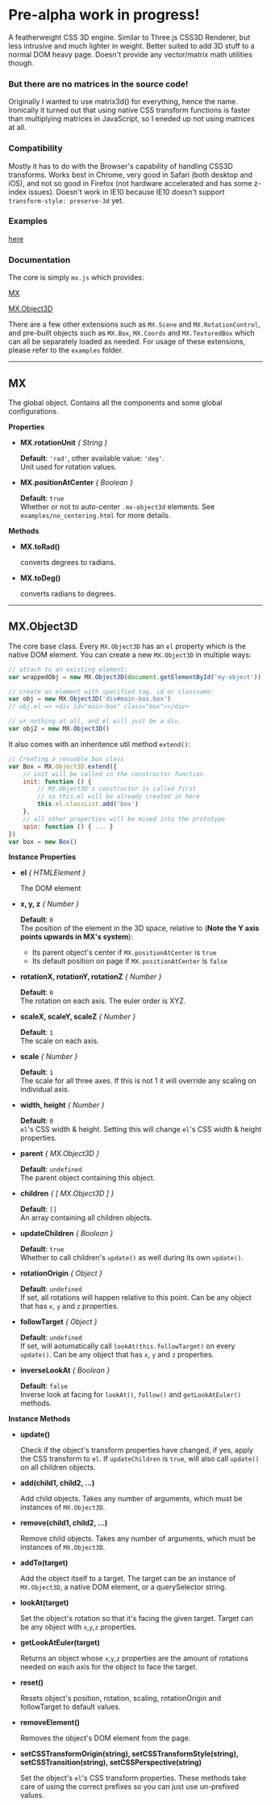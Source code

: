 # Pre-alpha work in progress!

A featherweight CSS 3D engine. Similar to Three.js CSS3D Renderer, but less intrusive and much lighter in weight. Better suited to add 3D stuff to a normal DOM heavy page. Doesn't provide any vector/matrix math utilities though.

### But there are no matrices in the source code!

Originally I wanted to use matrix3d() for everything, hence the name. Ironically it turned out that using native CSS transform functions is faster than multiplying matrices in JavaScript, so I eneded up not using matrices at all.

### Compatibility

Mostly it has to do with the Browser's capability of handling CSS3D transforms. Works best in Chrome, very good in Safari (both desktop and iOS), and not so good in Firefox (not hardware accelerated and has some z-index issues). Doesn't work in IE10 because IE10 doesn't support `transform-style: preserve-3d` yet.

### Examples

[here](http://sketch.evanyou.me/matrix/examples/)

### Documentation

The core is simply `mx.js` which provides:

[MX](#mx)

[MX.Object3D](#mxobject3d)

There are a few other extensions such as `MX.Scene` and `MX.RotationControl`, and pre-built objects such as `MX.Box`, `MX.Coords` and `MX.TexturedBox` which can all be separately loaded as needed. For usage of these extensions, please refer to the `examples` folder.

---

## MX

The global object. Contains all the components and some global configurations.

**Properties**

- **MX.rotationUnit**  _{ String }_

    **Default**: `'rad'`, other available value: `'deg'`.  
    Unit used for rotation values.

- **MX.positionAtCenter** _{ Boolean }_

    **Default**: `true`  
    Whether or not to auto-center `.mx-object3d` elements. See `examples/no_centering.html` for more details.

**Methods**

- **MX.toRad()**

    converts degrees to radians.

- **MX.toDeg()**

    converts radians to degrees.

---

## MX.Object3D

The core base class. Every `MX.Object3D` has an `el` property which is the native DOM element. You can create a new `MX.Object3D` in multiple ways:

```js
// attach to an existing element:
var wrappedObj = new MX.Object3D(document.getElementById('my-object'))

// create an element with specified tag, id or classname:
var obj = new MX.Object3D('div#main-box.box')
// obj.el => <div id="main-box" class="box"></div>

// or nothing at all, and el will just be a div.
var obj2 = new MX.Object3D()
```

It also comes with an inheritence util method `extend()`:

```js
// Creating a resuable box class
var Box = MX.Object3D.extend({
    // init will be called in the constructor function
    init: function () {
        // MX.Object3D's constructor is called first
        // so this.el will be already created in here
        this.el.classList.add('box')
    },
    // all other properties will be mixed into the prototype
    spin: function () { ... }
})
var box = new Box()
```

**Instance Properties**

- **el** _{ HTMLElement }_

    The DOM element

- **x, y, z** _{ Number }_

    **Default**: `0`  
    The position of the element in the 3D space, relative to (**Note the Y axis points upwards in MX's system**):
    - Its parent object's center if `MX.positionAtCenter` is `true`
    - Its default position on page if `MX.positionAtCenter` is `false`

- **rotationX, rotationY, rotationZ** _{ Number }_

    **Default**: `0`  
    The rotation on each axis. The euler order is XYZ.

- **scaleX, scaleY, scaleZ** _{ Number }_

    **Default**: `1`  
    The scale on each axis.

- **scale** _{ Number }_

    **Default**: `1`  
    The scale for all three axes. If this is not 1 it will override any scaling on individual axis.

- **width, height** _{ Number }_

    **Default**: `0`  
    `el`'s CSS width & height. Setting this will change `el`'s CSS width & height properties.

- **parent** _{ MX.Object3D }_

    **Default**: `undefined`  
    The parent object containing this object.

- **children** _{ [ MX.Object3D ] }_

    **Default**: `[]`  
    An array containing all children objects.

- **updateChildren** _{ Boolean }_

    **Default**: `true`  
    Whether to call children's `update()` as well during its own `update()`.

- **rotationOrigin** _{ Object }_

    **Default**: `undefined`  
    If set, all rotations will happen relative to this point. Can be any object that has `x`, `y` and `z` properties.

- **followTarget** _{ Object }_

    **Default**: `undefined`  
    If set, will aotumatically call `lookAt(this.followTarget)` on every `update()`. Can be any object that has `x`, `y` and `z` properties.

- **inverseLookAt** _{ Boolean }_

    **Default**: `false`  
    Inverse look at facing for `lookAt()`, `follow()` and `getLookAtEuler()` methods.

**Instance Methods**

- **update()**

    Check if the object's transform properties have changed, if yes, apply the CSS transform to `el`. If `updateChildren` is `true`, will also call `update()` on all children objects.

- **add(child1, child2, ...)**

    Add child objects. Takes any number of arguments, which must be instances of `MX.Object3D`.

- **remove(child1, child2, ...)**

    Remove child objects. Takes any number of arguments, which must be instances of `MX.Object3D`.

- **addTo(target)**

    Add the object itself to a target. The target can be an instance of `MX.Object3D`, a native DOM element, or a querySelector string.

- **lookAt(target)**

    Set the object's rotation so that it's facing the given target. Target can be any object with `x`,`y`,`z` properties.

- **getLookAtEuler(target)**
    
    Returns an object whose `x`,`y`,`z` properties are the amount of rotations needed on each axis for the object to face the target.

- **reset()**

    Resets object's position, rotation, scaling, rotationOrigin and followTarget to default values.

- **removeElement()**

    Removes the object's DOM element from the page.

- **setCSSTransformOrigin(string), setCSSTransformStyle(string), setCSSTransition(string), setCSSPerspective(string)**

    Set the object's `el`'s CSS transform properties. These methods take care of using the correct prefixes so you can just use un-prefixed values.